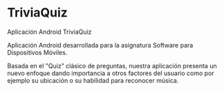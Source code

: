 # TriviaQuiz
Aplicación Android TriviaQuiz

Aplicación Android desarrollada para la asignatura Software para Dispositivos Móviles.

Basada en el "Quiz" clásico de preguntas, nuestra aplicación presenta un nuevo enfoque dando importancia a otros factores
del usuario como por ejemplo su ubicación o su habilidad para reconocer música.